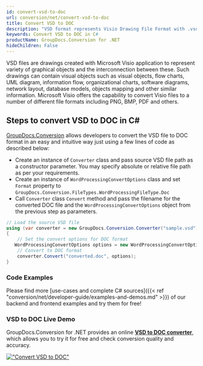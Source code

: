 ```yaml
---
id: convert-vsd-to-doc
url: conversion/net/convert-vsd-to-doc
title: Convert VSD to DOC
description: "VSD format represents Visio Drawing File Format with .vsd extension. Learn how to convert VSD to DOC file programmatically in C# language using GroupDocs.Conversion for .NET library."
keywords: Convert VSD to DOC in C#
productName: GroupDocs.Conversion for .NET
hideChildren: False
---
```


VSD files are drawings created with Microsoft Visio application to represent variety of graphical objects and the interconnection between these. Such drawings can contain visual objects such as visual objects, flow charts, UML diagram, information flow, organizational charts, software diagrams, network layout, database models, objects mapping and other similar information. Microsoft Visio offers the capability to convert Visio files to a number of different file formats including PNG, BMP, PDF and others.

## Steps to convert VSD to DOC in C#

[GroupDocs.Conversion](https://products.groupdocs.com/conversion/net) allows developers to convert the VSD file to DOC format in an easy and intuitive way just using a few lines of code as described below:

* Create an instance of `Converter` class and pass source VSD file path as a constructor parameter. You may specify absolute or relative file path as per your requirements. 
* Create an instance of `WordProcessingConvertOptions` class and set `Format` property to `GroupDocs.Conversion.FileTypes.WordProcessingFileType.Doc`
* Call `Converter` class `Convert` method and pass the filename for the converted DOC file and the `WordProcessingConvertOptions` object from the previous step as parameters.

```csharp
// Load the source VSD file
using (var converter = new GroupDocs.Conversion.Converter("sample.vsd"))
{
    // Set the convert options for DOC format
   WordProcessingConvertOptions options = new WordProcessingConvertOptions { Format = GroupDocs.Conversion.FileTypes.WordProcessingFileType.Doc };
    // Convert to DOC format
    converter.Convert("converted.doc", options);
}
```

### Code Examples

Please find more [use-cases and complete C# sources]({{< ref "conversion/net/developer-guide/examples-and-demos.md" >}}) of our backend and frontend examples and try them for free!

### VSD to DOC Live Demo

GroupDocs.Conversion for .NET provides an online [**VSD to DOC converter**](https://products.groupdocs.app/conversion/vsd-to-doc), which allows you to try it for free and check conversion quality and accuracy.

[!["Convert VSD to DOC"](conversion/net/images/convert-to-doc/convert-vsd-to-doc.png)](https://products.groupdocs.app/conversion/vsd-to-doc)